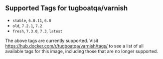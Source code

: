 ## Supported Tags for tugboatqa/varnish

* `stable`, `6.0.11`, `6.0`
* `old`, `7.2.1`, `7.2`
* `fresh`, `7.3.0`, `7.3`, `latest`

The above tags are currently supported. Visit https://hub.docker.com/r/tugboatqa/varnish/tags/ to see a list of all available tags for this image, including those that are no longer supported.
